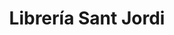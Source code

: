 ---
title: "Librería Sant Jordi"
url: /ciudad-guayana-puerto-ordaz/libreria-sant-jordi/
shop: libros
---